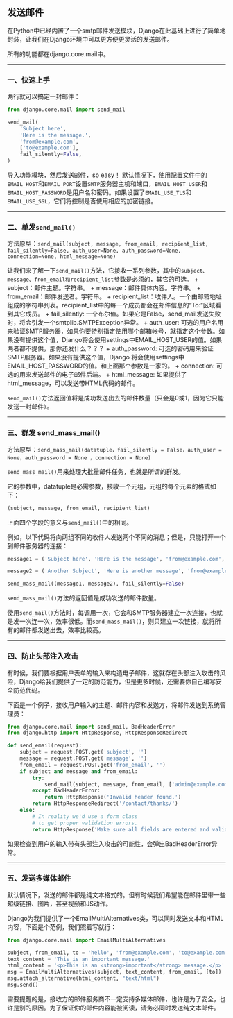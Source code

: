 ## 发送邮件

在Python中已经内置了一个smtp邮件发送模块，Django在此基础上进行了简单地封装，让我们在Django环境中可以更方便更灵活的发送邮件。

所有的功能都在django.core.mail中。

---

### 一、快速上手

两行就可以搞定一封邮件：
```python
from django.core.mail import send_mail

send_mail(
    'Subject here',
    'Here is the message.',
    'from@example.com',
    ['to@example.com'],
    fail_silently=False,
)
```
导入功能模块，然后发送邮件，so easy！
默认情况下，使用配置文件中的`EMAIL_HOST`和`EMAIL_PORT`设置`SMTP`服务器主机和端口，`EMAIL_HOST_USER`和`EMAIL_HOST_PASSWORD`是用户名和密码。如果设置了`EMAIL_USE_TLS`和`EMAIL_USE_SSL`，它们将控制是否使用相应的加密链接。

---

### 二、单发`send_mail()`

方法原型：`send_mail(subject, message, from_email, recipient_list, fail_silently=False, auth_user=None, auth_password=None, connection=None, html_message=None)`

让我们来了解一下`send_mail()`方法，它接收一系列参数，其中的`subject、message、from_email和recipient_list`参数是必须的，其它的可选。
    + subject：邮件主题。字符串。
    + message：邮件具体内容。字符串。
    + from_email：邮件发送者。字符串。
    + recipient_list：收件人。一个由邮箱地址组成的字符串列表。recipient_list中的每一个成员都会在邮件信息的“To:”区域看到其它成员。
    + fail_silently: 一个布尔值。如果它是False，send_mail发送失败时，将会引发一个smtplib.SMTPException异常。
    + auth_user: 可选的用户名用来验证SMTP服务器，如果你要特别指定使用哪个邮箱帐号，就指定这个参数。如果没有提供这个值，Django将会使用settings中EMAIL_HOST_USER的值。如果两者都不提供，那你还发什么？？？
    + auth_password: 可选的密码用来验证SMTP服务器。如果没有提供这个值，Django 将会使用settings中EMAIL_HOST_PASSWORD的值。和上面那个参数是一家的。
    + connection: 可选的用来发送邮件的电子邮件后端。
    + html_message: 如果提供了html_message，可以发送带HTML代码的邮件。

`send_mail()`方法返回值将是成功发送出去的邮件数量（只会是0或1，因为它只能发送一封邮件）。


---

### 三、群发 send_mass_mail()

方法原型：`send_mass_mail(datatuple，fail_silently = False，auth_user = None，auth_password = None ，connection = None)`

`send_mass_mail()`用来处理大批量邮件任务，也就是所谓的群发。

它的参数中，datatuple是必需参数，接收一个元组，元组的每个元素的格式如下：
```python
(subject, message, from_email, recipient_list)
```
上面四个字段的意义与`send_mail()`中的相同。

例如，以下代码将向两组不同的收件人发送两个不同的消息；但是，只能打开一个到邮件服务器的连接：
```python
message1 = ('Subject here', 'Here is the message', 'from@example.com', ['first@example.com', 'other@example.com'])

message2 = ('Another Subject', 'Here is another message', 'from@example.com', ['second@test.com'])

send_mass_mail((message1, message2), fail_silently=False)
```
`send_mass_mail()`方法的返回值是成功发送的邮件数量。

使用`send_mail()`方法时，每调用一次，它会和SMTP服务器建立一次连接，也就是发一次连一次，效率很低。而`send_mass_mail()`，则只建立一次链接，就将所有的邮件都发送出去，效率比较高。

---

### 四、防止头部注入攻击

有时候，我们要根据用户表单的输入来构造电子邮件，这就存在头部注入攻击的风险，Django给我们提供了一定的防范能力，但是更多时候，还需要你自己编写安全防范代码。

下面是一个例子，接收用户输入的主题、邮件内容和发送方，将邮件发送到系统管理员：
```python
from django.core.mail import send_mail, BadHeaderError
from django.http import HttpResponse, HttpResponseRedirect

def send_email(request):
    subject = request.POST.get('subject', '')
    message = request.POST.get('message', '')
    from_email = request.POST.get('from_email', '')
    if subject and message and from_email:
        try:
            send_mail(subject, message, from_email, ['admin@example.com'])
        except BadHeaderError:
            return HttpResponse('Invalid header found.')
        return HttpResponseRedirect('/contact/thanks/')
    else:
        # In reality we'd use a form class
        # to get proper validation errors.
        return HttpResponse('Make sure all fields are entered and valid.')
```
如果检查到用户的输入带有头部注入攻击的可能性，会弹出BadHeaderError异常。

---

### 五、发送多媒体邮件

默认情况下，发送的邮件都是纯文本格式的。但有时候我们希望能在邮件里带一些超级链接、图片，甚至视频和JS动作。

Django为我们提供了一个EmailMultiAlternatives类，可以同时发送文本和HTML内容，下面是个范例，我们照着写就行：
```python
from django.core.mail import EmailMultiAlternatives

subject, from_email, to = 'hello', 'from@example.com', 'to@example.com'
text_content = 'This is an important message.'
html_content = '<p>This is an <strong>important</strong> message.</p>'
msg = EmailMultiAlternatives(subject, text_content, from_email, [to])
msg.attach_alternative(html_content, "text/html")
msg.send()
```
需要提醒的是，接收方的邮件服务商不一定支持多媒体邮件，也许是为了安全，也许是别的原因。为了保证你的邮件内容能被阅读，请务必同时发送纯文本邮件。